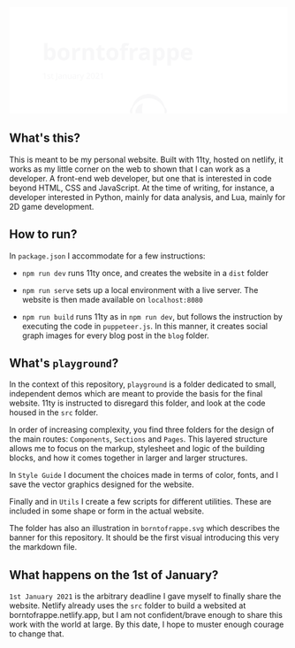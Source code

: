 ![borntofrappe — 1st January 2021](https://raw.githubusercontent.com/borntofrappe/borntofrappe/master/playground/borntofrappe.svg)

## What's this?

This is meant to be my personal website. Built with 11ty, hosted on netlify, it works as my little corner on the web to shown that I can work as a developer. A front-end web developer, but one that is interested in code beyond HTML, CSS and JavaScript. At the time of writing, for instance, a developer interested in Python, mainly for data analysis, and Lua, mainly for 2D game development.

## How to run?

<!-- One step at a time -->

In `package.json` I accommodate for a few instructions:

- `npm run dev` runs 11ty once, and creates the website in a `dist` folder

- `npm run serve` sets up a local environment with a live server. The website is then made available on `localhost:8080`

- `npm run build` runs 11ty as in `npm run dev`, but follows the instruction by executing the code in `puppeteer.js`. In this manner, it creates social graph images for every blog post in the `blog` folder.

## What's `playground`?

In the context of this repository, `playground` is a folder dedicated to small, independent demos which are meant to provide the basis for the final website. 11ty is instructed to disregard this folder, and look at the code housed in the `src` folder.

In order of increasing complexity, you find three folders for the design of the main routes: `Components`, `Sections` and `Pages`. This layered structure allows me to focus on the markup, stylesheet and logic of the building blocks, and how it comes together in larger and larger structures.

In `Style Guide` I document the choices made in terms of color, fonts, and I save the vector graphics designed for the website.

Finally and in `Utils` I create a few scripts for different utilities. These are included in some shape or form in the actual website.

The folder has also an illustration in `borntofrappe.svg` which describes the banner for this repository. It should be the first visual introducing this very the markdown file.

## What happens on the 1st of January?

`1st January 2021` is the arbitrary deadline I gave myself to finally share the website. Netlify already uses the `src` folder to build a websited at borntofrappe.netlify.app, but I am not confident/brave enough to share this work with the world at large. By this date, I hope to muster enough courage to change that.

<!-- ## What was changed
document style guide
review utils
write a script to create icons.js at build time
  -->
